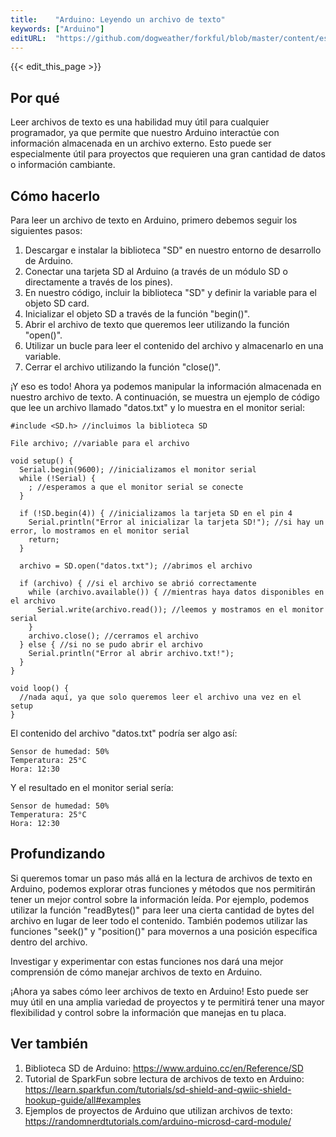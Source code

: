 ```yaml
---
title:    "Arduino: Leyendo un archivo de texto"
keywords: ["Arduino"]
editURL:  "https://github.com/dogweather/forkful/blob/master/content/es/arduino/reading-a-text-file.md"
---
```


{{< edit_this_page >}}

## Por qué

Leer archivos de texto es una habilidad muy útil para cualquier programador, ya que permite que nuestro Arduino interactúe con información almacenada en un archivo externo. Esto puede ser especialmente útil para proyectos que requieren una gran cantidad de datos o información cambiante.

## Cómo hacerlo

Para leer un archivo de texto en Arduino, primero debemos seguir los siguientes pasos:

1. Descargar e instalar la biblioteca "SD" en nuestro entorno de desarrollo de Arduino.
2. Conectar una tarjeta SD al Arduino (a través de un módulo SD o directamente a través de los pines).
3. En nuestro código, incluir la biblioteca "SD" y definir la variable para el objeto SD card.
4. Inicializar el objeto SD a través de la función "begin()".
5. Abrir el archivo de texto que queremos leer utilizando la función "open()".
6. Utilizar un bucle para leer el contenido del archivo y almacenarlo en una variable.
7. Cerrar el archivo utilizando la función "close()".

¡Y eso es todo! Ahora ya podemos manipular la información almacenada en nuestro archivo de texto. A continuación, se muestra un ejemplo de código que lee un archivo llamado "datos.txt" y lo muestra en el monitor serial:

```Arduino
#include <SD.h> //incluimos la biblioteca SD

File archivo; //variable para el archivo

void setup() {
  Serial.begin(9600); //inicializamos el monitor serial
  while (!Serial) {
    ; //esperamos a que el monitor serial se conecte  
  }

  if (!SD.begin(4)) { //inicializamos la tarjeta SD en el pin 4
    Serial.println("Error al inicializar la tarjeta SD!"); //si hay un error, lo mostramos en el monitor serial
    return;
  }

  archivo = SD.open("datos.txt"); //abrimos el archivo
    
  if (archivo) { //si el archivo se abrió correctamente
    while (archivo.available()) { //mientras haya datos disponibles en el archivo
      Serial.write(archivo.read()); //leemos y mostramos en el monitor serial
    }
    archivo.close(); //cerramos el archivo
  } else { //si no se pudo abrir el archivo
    Serial.println("Error al abrir archivo.txt!"); 
  }
}

void loop() {
  //nada aquí, ya que solo queremos leer el archivo una vez en el setup
}
```

El contenido del archivo "datos.txt" podría ser algo así:

```
Sensor de humedad: 50%
Temperatura: 25°C
Hora: 12:30
```

Y el resultado en el monitor serial sería:

```
Sensor de humedad: 50%
Temperatura: 25°C
Hora: 12:30
```

## Profundizando

Si queremos tomar un paso más allá en la lectura de archivos de texto en Arduino, podemos explorar otras funciones y métodos que nos permitirán tener un mejor control sobre la información leída. Por ejemplo, podemos utilizar la función "readBytes()" para leer una cierta cantidad de bytes del archivo en lugar de leer todo el contenido. También podemos utilizar las funciones "seek()" y "position()" para movernos a una posición específica dentro del archivo.

Investigar y experimentar con estas funciones nos dará una mejor comprensión de cómo manejar archivos de texto en Arduino.

¡Ahora ya sabes cómo leer archivos de texto en Arduino! Esto puede ser muy útil en una amplia variedad de proyectos y te permitirá tener una mayor flexibilidad y control sobre la información que manejas en tu placa.

## Ver también

1. Biblioteca SD de Arduino: https://www.arduino.cc/en/Reference/SD
2. Tutorial de SparkFun sobre lectura de archivos de texto en Arduino: https://learn.sparkfun.com/tutorials/sd-shield-and-qwiic-shield-hookup-guide/all#examples
3. Ejemplos de proyectos de Arduino que utilizan archivos de texto: https://randomnerdtutorials.com/arduino-microsd-card-module/